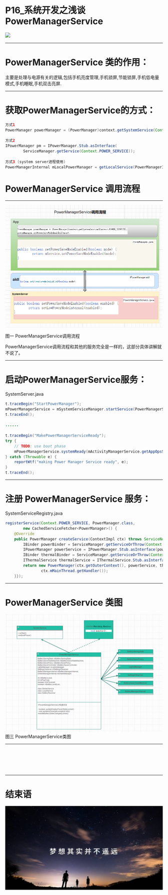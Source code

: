 # P16_系统开发之浅谈PowerManagerService

<img src="../flower/flower_white_001.png">


---

# PowerManagerService 类的作用：

主要是处理与电源有关的逻辑,包括手机亮度管理,手机锁屏,节能锁屏,手机低电量模式,手机睡眠,手机双击亮屏.

---


# 获取PowerManagerService的方式：

```java
方式1
PowerManager powerManager = (PowerManager)context.getSystemService(Context.POWER_SERVICE);

方式2
IPowerManager pm = IPowerManager.Stub.asInterface(
        ServiceManager.getService(Context.POWER_SERVICE));

方式3 (system server进程使用)
PowerManagerInternal mLocalPowerManager = getLocalService(PowerManagerInternal.class);
```



# PowerManagerService 调用流程

---

<img src="PowerManagerService_whole.png">

图一 PowerManagerService调用流程

PowerManagerService调用流程和其他的服务完全是一样的，这部分具体讲解就不说了。

---

# 启动PowerManagerService服务：



SystemServer.java

```java
t.traceBegin("StartPowerManager");
mPowerManagerService = mSystemServiceManager.startService(PowerManagerService.class);
t.traceEnd();

......

t.traceBegin("MakePowerManagerServiceReady");
try {
    // TODO: use boot phase
    mPowerManagerService.systemReady(mActivityManagerService.getAppOpsService());
} catch (Throwable e) {
    reportWtf("making Power Manager Service ready", e);
}
t.traceEnd();
```

---


# 注册 PowerManagerService 服务：

SystemServiceRegistry.java
```java
registerService(Context.POWER_SERVICE, PowerManager.class,
        new CachedServiceFetcher<PowerManager>() {
    @Override
    public PowerManager createService(ContextImpl ctx) throws ServiceNotFoundException {
        IBinder powerBinder = ServiceManager.getServiceOrThrow(Context.POWER_SERVICE);
        IPowerManager powerService = IPowerManager.Stub.asInterface(powerBinder);
        IBinder thermalBinder = ServiceManager.getServiceOrThrow(Context.THERMAL_SERVICE);
        IThermalService thermalService = IThermalService.Stub.asInterface(thermalBinder);
        return new PowerManager(ctx.getOuterContext(), powerService, thermalService,
                ctx.mMainThread.getHandler());
    }});
```

---

# PowerManagerService 类图

<img src="PowerManagerService_class.png">
图三 PowerManagerService类图




---


```java

```


```java

```


```java

```


```java

```


```java

```


```java

```

---


# 结束语

<img src="../Images/end_001.png">
